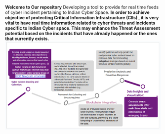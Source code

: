 __Welcome to Our repository__
Developing a tool to provide for real time feeds of cyber incident pertaining to Indian Cyber Space.
__In order to achieve objective of protecting Critical Information Infrastructure (CIIs) , it is very vital to have real time information related to cyber threats and incidents specific to Indian Cyber space. This may enhance the Threat Assessment potential based on the incidents that have already happened or the ones that currently exists.__
![Proposed Model](images/model.png)

